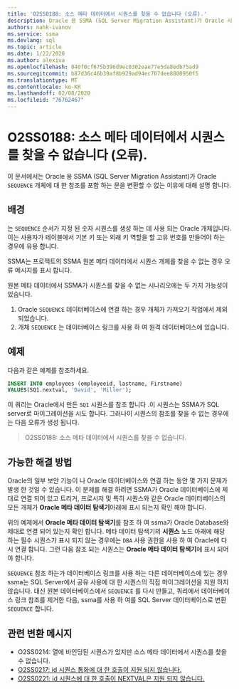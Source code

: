 ```yaml
---
title: 'O2SS0188: 소스 메타 데이터에서 시퀀스를 찾을 수 없습니다 (오류).'
description: Oracle 용 SSMA (SQL Server Migration Assistant)가 Oracle 시퀀스 개체에 대 한 참조를 포함 하는 문을 변환할 수 없는 이유에 대해 설명 합니다.
authors: nahk-ivanov
ms.service: ssma
ms.devlang: sql
ms.topic: article
ms.date: 1/22/2020
ms.author: alexiva
ms.openlocfilehash: 840f0cf675b396d9ec0302eae77e5da8edb75ad9
ms.sourcegitcommit: b87d36c46b39af8b929ad94ec707dee8800950f5
ms.translationtype: MT
ms.contentlocale: ko-KR
ms.lasthandoff: 02/08/2020
ms.locfileid: "76762467"
---
```

# <a name="o2ss0188-sequence-not-found-in-source-metadata-error"></a>O2SS0188: 소스 메타 데이터에서 시퀀스를 찾을 수 없습니다 (오류).

이 문서에서는 Oracle 용 SSMA (SQL Server Migration Assistant)가 Oracle `SEQUENCE` 개체에 대 한 참조를 포함 하는 문을 변환할 수 없는 이유에 대해 설명 합니다.

## <a name="background"></a>배경

는 `SEQUENCE` 순서가 지정 된 숫자 시퀀스를 생성 하는 데 사용 되는 Oracle 개체입니다. 이는 사용자가 테이블에서 기본 키 또는 외래 키 역할을 할 고유 번호를 만들어야 하는 경우에 유용 합니다.

SSMA는 프로젝트의 SSMA 원본 메타 데이터에서 시퀀스 개체를 찾을 수 없는 경우 오류 메시지를 표시 합니다.

원본 메타 데이터에서 SSMA가 시퀀스를 찾을 수 없는 시나리오에는 두 가지 가능성이 있습니다.

1. Oracle `SEQUENCE` 데이터베이스에 연결 하는 경우 개체가 가져오기 작업에서 제외 되었습니다.
2. 개체 `SEQUENCE` 는 데이터베이스 링크를 사용 하 여 원격 데이터베이스에 있습니다.

## <a name="example"></a>예제

다음과 같은 예제를 참조하세요.

```sql
INSERT INTO employees (employeeid, lastname, Firstname)
VALUES(SQ1.nextval, 'David', 'Miller');
```

이 쿼리는 Oracle에서 만든 `SQ1` 시퀀스를 참조 합니다 .이 시퀀스는 SSMA가 SQL server로 마이그레이션을 시도 합니다. 그러나이 시퀀스의 참조를 찾을 수 없는 경우에는 다음 오류가 생성 됩니다.

> O2SS0188: 소스 메타 데이터에서 시퀀스를 찾을 수 없습니다.

## <a name="possible-remedies"></a>가능한 해결 방법

Oracle의 일부 보안 기능이 나 Oracle 데이터베이스와 연결 하는 동안 몇 가지 문제가 발생 한 것일 수 있습니다. 이 문제를 해결 하려면 SSMA가 Oracle 데이터베이스에 제대로 연결 되어 있고 트리거, 프로시저 및 특히 시퀀스와 같은 Oracle 데이터베이스의 모든 개체가 **Oracle 메타 데이터 탐색기**아래에 표시 되는지 확인 해야 합니다.

위의 예제에서 **Oracle 메타 데이터 탐색기**를 참조 하 여 ssma가 Oracle Database와 제대로 연결 되어 있는지 확인 합니다. 메타 데이터 탐색기의 **시퀀스** 노드 아래에 해당 하는 필수 시퀀스가 표시 되지 않는 경우에는 `DBA` 사용 권한을 사용 하 여 Oracle에 다시 연결 합니다. 그런 다음 참조 되는 시퀀스는 **Oracle 메타 데이터 탐색기**에 표시 되어야 합니다.

`SEQUENCE` 참조 하는가 데이터베이스 링크를 사용 하는 다른 데이터베이스에 있는 경우 ssma는 SQL Server에서 공유 사용에 대 한 시퀀스의 직접 마이그레이션을 지원 하지 않습니다. 대신 원본 데이터베이스에서 `SEQUENCE` 를 다시 만들고, 쿼리에서 데이터베이스 링크 참조를 제거한 다음, ssma를 사용 하 여를 SQL Server 데이터베이스로 변환 `SEQUENCE` 합니다.

## <a name="related-conversion-messages"></a>관련 변환 메시지

* O2SS0214: 열에 바인딩된 시퀀스가 있지만 소스 메타 데이터에서 시퀀스를 찾을 수 없습니다.
* [O2SS0217: id 시퀀스 통화에 대 한 호출이 지원 되지 않습니다.](o2ss0217.md)
* [O2SS0221: id 시퀀스에 대 한 호출이 NEXTVAL은 지원 되지 않습니다.](o2ss0221.md)
